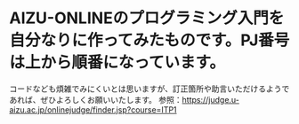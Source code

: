 # AIZU-ONLINEのプログラミング入門を自分なりに作ってみたものです。PJ番号は上から順番になっています。
コードなども煩雑でみにくいとは思いますが、訂正箇所や助言いただけるようであれば、ぜひよろしくお願いいたします。
参照：https://judge.u-aizu.ac.jp/onlinejudge/finder.jsp?course=ITP1
